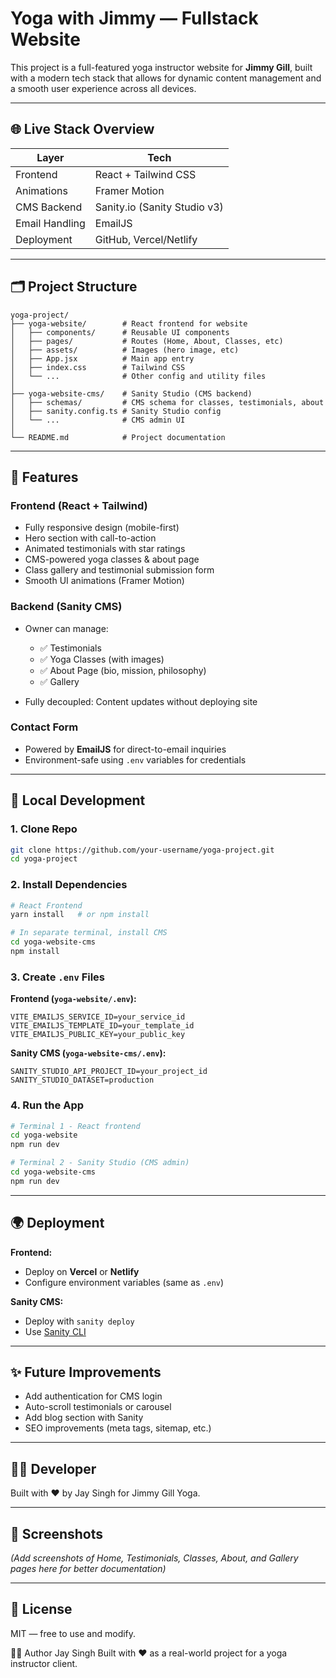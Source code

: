 # Yoga with Jimmy — Fullstack Website

This project is a full-featured yoga instructor website for **Jimmy Gill**, built with a modern tech stack that allows for dynamic content management and a smooth user experience across all devices.

---

## 🌐 Live Stack Overview

| Layer          | Tech                         |
| -------------- | ---------------------------- |
| Frontend       | React + Tailwind CSS         |
| Animations     | Framer Motion                |
| CMS Backend    | Sanity.io (Sanity Studio v3) |
| Email Handling | EmailJS                      |
| Deployment     | GitHub, Vercel/Netlify       |

---

## 🗂️ Project Structure

```
yoga-project/
├── yoga-website/        # React frontend for website
│   ├── components/      # Reusable UI components
│   ├── pages/           # Routes (Home, About, Classes, etc)
│   ├── assets/          # Images (hero image, etc)
│   ├── App.jsx          # Main app entry
│   ├── index.css        # Tailwind CSS
│   └── ...              # Other config and utility files
│
├── yoga-website-cms/    # Sanity Studio (CMS backend)
│   ├── schemas/         # CMS schema for classes, testimonials, about
│   ├── sanity.config.ts # Sanity Studio config
│   └── ...              # CMS admin UI
│
└── README.md            # Project documentation
```

---

## 🧘 Features

### Frontend (React + Tailwind)

- Fully responsive design (mobile-first)
- Hero section with call-to-action
- Animated testimonials with star ratings
- CMS-powered yoga classes & about page
- Class gallery and testimonial submission form
- Smooth UI animations (Framer Motion)

### Backend (Sanity CMS)

- Owner can manage:

  - ✅ Testimonials
  - ✅ Yoga Classes (with images)
  - ✅ About Page (bio, mission, philosophy)
  - ✅ Gallery

- Fully decoupled: Content updates without deploying site

### Contact Form

- Powered by **EmailJS** for direct-to-email inquiries
- Environment-safe using `.env` variables for credentials

---

## 🚀 Local Development

### 1. Clone Repo

```bash
git clone https://github.com/your-username/yoga-project.git
cd yoga-project
```

### 2. Install Dependencies

```bash
# React Frontend
yarn install   # or npm install

# In separate terminal, install CMS
cd yoga-website-cms
npm install
```

### 3. Create `.env` Files

**Frontend (`yoga-website/.env`):**

```
VITE_EMAILJS_SERVICE_ID=your_service_id
VITE_EMAILJS_TEMPLATE_ID=your_template_id
VITE_EMAILJS_PUBLIC_KEY=your_public_key
```

**Sanity CMS (`yoga-website-cms/.env`):**

```
SANITY_STUDIO_API_PROJECT_ID=your_project_id
SANITY_STUDIO_DATASET=production
```

### 4. Run the App

```bash
# Terminal 1 - React frontend
cd yoga-website
npm run dev

# Terminal 2 - Sanity Studio (CMS admin)
cd yoga-website-cms
npm run dev
```

---

## 🌍 Deployment

**Frontend:**

- Deploy on **Vercel** or **Netlify**
- Configure environment variables (same as `.env`)

**Sanity CMS:**

- Deploy with `sanity deploy`
- Use [Sanity CLI](https://www.sanity.io/docs/cli)

---

## ✨ Future Improvements

- Add authentication for CMS login
- Auto-scroll testimonials or carousel
- Add blog section with Sanity
- SEO improvements (meta tags, sitemap, etc.)

---

## 👨‍💻 Developer

Built with ❤️ by Jay Singh for Jimmy Gill Yoga.

---

## 📸 Screenshots

_(Add screenshots of Home, Testimonials, Classes, About, and Gallery pages here for better documentation)_

---

## 📄 License

MIT — free to use and modify.

👨‍💻 Author
Jay Singh
Built with ❤️ as a real-world project for a yoga instructor client.
